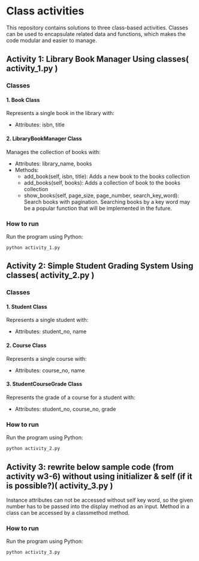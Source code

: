 # Class activities
This repository contains solutions to three class-based activities. Classes can be used to encapsulate related data and functions, which makes the code modular and easier to manage.

## Activity 1: Library Book Manager Using classes( activity_1.py )
### Classes
#### 1. Book Class
Represents a single book in the library with:
- Attributes: isbn, title

#### 2. LibraryBookManager Class
Manages the collection of books with:
- Attributes: library_name, books
- Methods:
    - add_book(self, isbn, title): Adds a new book to the books collection
    - add_books(self, books): Adds a collection of book to the books collection
    - show_books(self, page_size, page_number, search_key_word): Search books with pagination. Searching books by a key word may be a popular function that will be implemented in the future.

### How to run
Run the program using Python: 
```
python activity_1.py
```

## Activity 2: Simple Student Grading System Using classes( activity_2.py )
### Classes
#### 1. Student Class
Represents a single student with:
- Attributes: student_no, name

#### 2. Course Class
Represents a single course with:
- Attributes: course_no, name

#### 3. StudentCourseGrade Class
Represents the grade of a course for a student with:
- Attributes: student_no, course_no, grade

### How to run
Run the program using Python: 
```
python activity_2.py
```

## Activity 3: rewrite below sample code (from activity w3-6) without using initializer & self (if it is possible?)( activity_3.py )
Instance attributes can not be accessed without self key word, so the given number has to be passed into the display method as an input. Method in a class can be accessed by a classmethod method.

### How to run
Run the program using Python: 
```
python activity_3.py
```